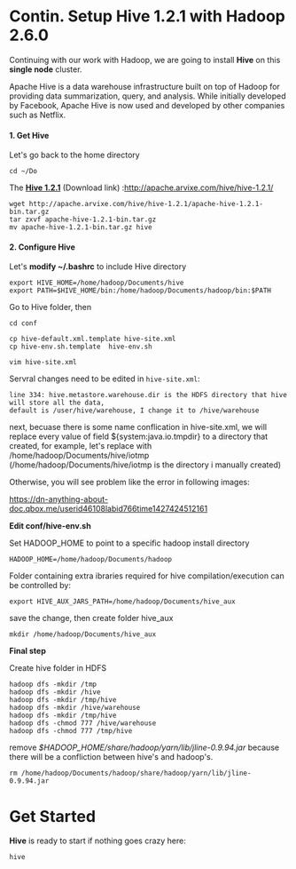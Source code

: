# Contin. Setup Hive 1.2.1 with Hadoop 2.6.0

Continuing with our work with Hadoop, we are going to install **Hive** on this **single node** cluster.

Apache Hive is a data warehouse infrastructure built on top of Hadoop for providing data summarization, query, and analysis. While initially developed by Facebook, Apache Hive is now used and developed by other companies such as Netflix.

#### 1. Get Hive
Let's go back to the home directory
```
cd ~/Do
```
The **[Hive 1.2.1]** (Download link) :http://apache.arvixe.com/hive/hive-1.2.1/
```
wget http://apache.arvixe.com/hive/hive-1.2.1/apache-hive-1.2.1-bin.tar.gz
tar zxvf apache-hive-1.2.1-bin.tar.gz
mv apache-hive-1.2.1-bin.tar.gz hive 
```
#### 2. Configure Hive
Let's **modify ~/.bashrc** to include Hive directory 
```
export HIVE_HOME=/home/hadoop/Documents/hive
export PATH=$HIVE_HOME/bin:/home/hadoop/Documents/hadoop/bin:$PATH
```
Go to Hive folder,
then
```
cd conf
```
```
cp hive-default.xml.template hive-site.xml
cp hive-env.sh.template  hive-env.sh

vim hive-site.xml
```
Servral changes need to be edited in ```hive-site.xml```:
```
line 334: hive.metastore.warehouse.dir is the HDFS directory that hive will store all the data, 
default is /user/hive/warehouse, I change it to /hive/warehouse
```
next, becuase there is some name conflication in hive-site.xml, we will replace every value of field ${system:java.io.tmpdir} to a directory that  created, for example, let's replace with /home/hadoop/Documents/hive/iotmp (/home/hadoop/Documents/hive/iotmp is the directory i manually created)

Otherwise, you will see problem like the error in following images:

https://dn-anything-about-doc.qbox.me/userid46108labid766time1427424512161

**Edit conf/hive-env.sh**

Set HADOOP_HOME to point to a specific hadoop install directory
```
HADOOP_HOME=/home/hadoop/Documents/hadoop
```
Folder containing extra ibraries required for hive compilation/execution can be controlled by:
```
export HIVE_AUX_JARS_PATH=/home/hadoop/Documents/hive_aux
```
save the change, then create folder hive_aux
```
mkdir /home/hadoop/Documents/hive_aux
```
**Final step**

Create hive folder in HDFS
```
hadoop dfs -mkdir /tmp
hadoop dfs -mkdir /hive
hadoop dfs -mkdir /tmp/hive
hadoop dfs -mkdir /hive/warehouse
hadoop dfs -mkdir /tmp/hive
hadoop dfs -chmod 777 /hive/warehouse
hadoop dfs -chmod 777 /tmp/hive
```
remove *$HADOOP_HOME/share/hadoop/yarn/lib/jline-0.9.94.jar* because there will be a confliction between hive's and hadoop's.
```
rm /home/hadoop/Documents/hadoop/share/hadoop/yarn/lib/jline-0.9.94.jar
```

# Get Started
**Hive** is ready to start if nothing goes crazy here:
```
hive
```







[Hive 1.2.1]: http://apache.arvixe.com/hive/hive-1.2.1/apache-hive-1.2.1-bin.tar.gz
